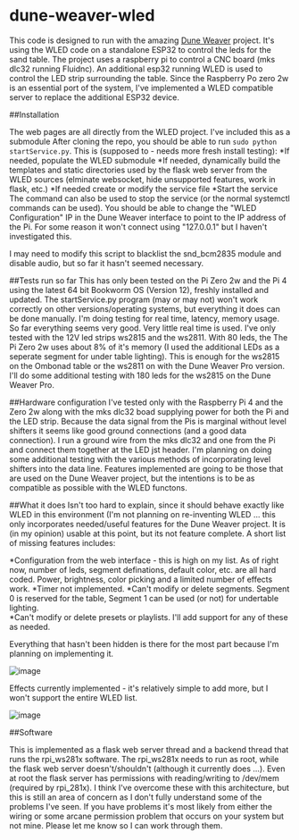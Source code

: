 # dune-weaver-wled

This code is designed to run with the amazing [Dune Weaver](https://github.com/tuanchris/dune-weaver) project.  It's using the WLED code on a standalone ESP32 to control the leds for the sand table.   The project uses a raspberry pi to control a CNC board (mks dlc32 running Fluidnc).   An additional esp32 running WLED is used to control the LED strip surrounding the table.    Since the Raspberry Po zero 2w is an essential port of the system, I've implemented a WLED compatible server to replace the additional ESP32 device. 


##Installation

The web pages are all directly from the WLED project.  I've included this as a submodule  After cloning the repo, you should be able to run ```sudo python startService.py```.  This is (supposed to - needs more fresh install testing):
*If needed, populate the WLED submodule 
*If needed, dynamically build the templates and static directories used by the flask web server from the WLED sources (elminate websocket, hide unsupported features, work in flask, etc.) 
*If needed create or modify the service file
*Start the service
The command can also be used to stop the service (or the normal systemctl commands can be used).   You should be able to change the "WLED Configuration" IP in the Dune Weaver interface to point to the IP address of the Pi.  For some reason it won't connect using "127.0.0.1" but I haven't investigated this.

I may need to  modify this script to blacklist the snd_bcm2835 module and disable audio, but so far it hasn't seemed necessary.

##Tests run so far
This has only been tested on the Pi Zero 2w and the Pi 4 using the latest 64 bit Bookworm OS (Version 12), freshly installed and updated.   The startService.py program (may or may not) won't work correctly on other versions/operating systems, but everything it does can be done manually.   I'm doing testing for real time, latency, memory usage.  So far everything seems very good.  Very little real time is used.  I've only tested with the 12V led strips ws2815 and the ws2811.   With 80 leds,  the The Pi Zero 2w uses about 8% of it's memory (I used the additional LEDs as a seperate segment for under table lighting).   This is enough for the ws2815 on the Ombonad table or the ws2811 on with the Dune Weaver Pro version.   I'll do some additional testing with 180 leds for the ws2815 on the Dune Weaver Pro.

##Hardware configuration
I've tested only with the Raspberry Pi 4 and the Zero 2w along with the mks dlc32 boad supplying power for both the Pi and the LED strip.   Because the data signal from the Pis is marginal without level shifters it seems like good ground connections (and a good data connection).  I run a ground wire from the mks dlc32 and one from the Pi and connect them together at the LED jst header.   I'm planning on doing some additional testing with the various methods of incorporating level shifters into the data line.
Features implemented are going to be those that are used on the Dune Weaver project, but the intentions is to be as compatible as possible with the WLED functons.

##What it does
Isn't too hard to explain, since it should behave exactly like WLED in this environment (I'm not planning on re-inventing WLED ... this only incorporates needed/useful features for the Dune Weaver project.   It is (in my opinion) usable at this point, but its not feature complete.  A short list of missing features includes:

*Configuration from the web interface - this is high on my list.  As of right now, number of leds, segment definations, default color, etc. are all hard coded.  Power, brightness, color picking and a limited number of effects work.
*Timer not implemented.
*Can't modify or delete segments.  Segment 0 is reserved for the table, Segment 1 can be used (or not) for undertable lighting.  
*Can't modify or delete presets or playlists.  I'll add support for any of these as needed.

Everything that hasn't been hidden is there for the most part because I'm planning on implementing it.

![image](https://github.com/user-attachments/assets/4e5b012e-39f0-4214-ad64-e3564760a754)

Effects currently implemented - it's relatively simple to add more, but I won't support the entire WLED list.

![image](https://github.com/user-attachments/assets/1d8cc4c6-046f-4a80-a161-51e0ee746cd5)

##Software

This is implemented as a flask web server thread and a backend thread that runs the rpi_ws281x software.  The rpi_ws281x needs to run as root, while the flask web server doesn't/shouldn't (although it currently does ...).   Even at root the flask server has permissions with reading/writing to /dev/mem (required by rpi_281x).  I think I've overcome these with this architecture, but this is still an area of concern as I don't fully understand some of the problems I've seen.  If you have problems it's most likely from either the wiring or some arcane permission problem that occurs on your system but not mine.  Please let me know so I can work through them.






